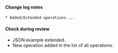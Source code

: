 #### Change log notes 

```
* Added/Extended operations....
```

#### Check during review

- JSON example extended.
- New operation added in the list of all operations.
